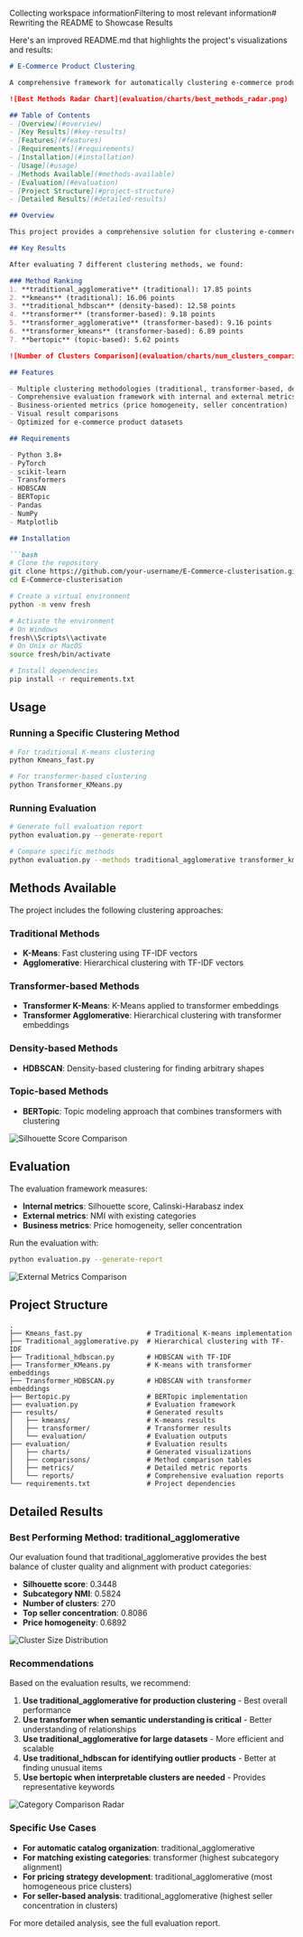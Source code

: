 Collecting workspace informationFiltering to most relevant information# Rewriting the README to Showcase Results

Here's an improved README.md that highlights the project's visualizations and results:

```markdown
# E-Commerce Product Clustering

A comprehensive framework for automatically clustering e-commerce products using various machine learning approaches. This project implements and compares multiple clustering techniques to provide optimized product categorization for e-commerce applications.

![Best Methods Radar Chart](evaluation/charts/best_methods_radar.png)

## Table of Contents
- [Overview](#overview)
- [Key Results](#key-results)
- [Features](#features)
- [Requirements](#requirements)
- [Installation](#installation)
- [Usage](#usage)
- [Methods Available](#methods-available)
- [Evaluation](#evaluation)
- [Project Structure](#project-structure)
- [Detailed Results](#detailed-results)

## Overview

This project provides a comprehensive solution for clustering e-commerce products using various machine learning techniques. By leveraging both traditional and transformer-based approaches, it helps organize product catalogs automatically based on product descriptions, prices, and seller information.

## Key Results

After evaluating 7 different clustering methods, we found:

### Method Ranking
1. **traditional_agglomerative** (traditional): 17.85 points
2. **kmeans** (traditional): 16.06 points
3. **traditional_hdbscan** (density-based): 12.58 points
4. **transformer** (transformer-based): 9.18 points
5. **transformer_agglomerative** (transformer-based): 9.16 points
6. **transformer_kmeans** (transformer-based): 6.89 points
7. **bertopic** (topic-based): 5.62 points

![Number of Clusters Comparison](evaluation/charts/num_clusters_comparison.png)

## Features

- Multiple clustering methodologies (traditional, transformer-based, density-based)
- Comprehensive evaluation framework with internal and external metrics
- Business-oriented metrics (price homogeneity, seller concentration)
- Visual result comparisons
- Optimized for e-commerce product datasets

## Requirements

- Python 3.8+
- PyTorch
- scikit-learn
- Transformers
- HDBSCAN
- BERTopic
- Pandas
- NumPy
- Matplotlib

## Installation

```bash
# Clone the repository
git clone https://github.com/your-username/E-Commerce-clusterisation.git
cd E-Commerce-clusterisation

# Create a virtual environment
python -m venv fresh

# Activate the environment
# On Windows
fresh\\Scripts\\activate
# On Unix or MacOS
source fresh/bin/activate

# Install dependencies
pip install -r requirements.txt
```

## Usage

### Running a Specific Clustering Method

```bash
# For traditional K-means clustering
python Kmeans_fast.py

# For transformer-based clustering
python Transformer_KMeans.py
```

### Running Evaluation

```bash
# Generate full evaluation report
python evaluation.py --generate-report

# Compare specific methods
python evaluation.py --methods traditional_agglomerative transformer_kmeans
```

## Methods Available

The project includes the following clustering approaches:

### Traditional Methods
- **K-Means**: Fast clustering using TF-IDF vectors
- **Agglomerative**: Hierarchical clustering with TF-IDF vectors

### Transformer-based Methods
- **Transformer K-Means**: K-Means applied to transformer embeddings
- **Transformer Agglomerative**: Hierarchical clustering with transformer embeddings

### Density-based Methods
- **HDBSCAN**: Density-based clustering for finding arbitrary shapes

### Topic-based Methods
- **BERTopic**: Topic modeling approach that combines transformers with clustering

![Silhouette Score Comparison](evaluation/charts/silhouette_comparison.png)

## Evaluation

The evaluation framework measures:

- **Internal metrics**: Silhouette score, Calinski-Harabasz index
- **External metrics**: NMI with existing categories
- **Business metrics**: Price homogeneity, seller concentration

Run the evaluation with:
```bash
python evaluation.py --generate-report
```

![External Metrics Comparison](evaluation/charts/external_metrics_comparison.png)

## Project Structure

```
.
├── Kmeans_fast.py                # Traditional K-means implementation
├── Traditional_agglomerative.py  # Hierarchical clustering with TF-IDF
├── Traditional_hdbscan.py        # HDBSCAN with TF-IDF
├── Transformer_KMeans.py         # K-means with transformer embeddings
├── Transformer_HDBSCAN.py        # HDBSCAN with transformer embeddings
├── Bertopic.py                   # BERTopic implementation
├── evaluation.py                 # Evaluation framework
├── results/                      # Generated results
│   ├── kmeans/                   # K-means results
│   ├── transformer/              # Transformer results
│   └── evaluation/               # Evaluation outputs
├── evaluation/                   # Evaluation results
│   ├── charts/                   # Generated visualizations
│   ├── comparisons/              # Method comparison tables
│   ├── metrics/                  # Detailed metric reports
│   └── reports/                  # Comprehensive evaluation reports
└── requirements.txt              # Project dependencies
```

## Detailed Results

### Best Performing Method: traditional_agglomerative

Our evaluation found that traditional_agglomerative provides the best balance of cluster quality and alignment with product categories:

- **Silhouette score**: 0.3448
- **Subcategory NMI**: 0.5824
- **Number of clusters**: 270
- **Top seller concentration**: 0.8086
- **Price homogeneity**: 0.6892

![Cluster Size Distribution](evaluation/charts/cluster_size_distribution.png)

### Recommendations

Based on the evaluation results, we recommend:

1. **Use traditional_agglomerative for production clustering** - Best overall performance
2. **Use transformer when semantic understanding is critical** - Better understanding of relationships
3. **Use traditional_agglomerative for large datasets** - More efficient and scalable
4. **Use traditional_hdbscan for identifying outlier products** - Better at finding unusual items
5. **Use bertopic when interpretable clusters are needed** - Provides representative keywords

![Category Comparison Radar](evaluation/charts/radar_comparison_by_category.png)

### Specific Use Cases

- **For automatic catalog organization**: traditional_agglomerative
- **For matching existing categories**: transformer (highest subcategory alignment)
- **For pricing strategy development**: traditional_agglomerative (most homogeneous price clusters)
- **For seller-based analysis**: traditional_agglomerative (highest seller concentration in clusters)

For more detailed analysis, see the full evaluation report.
